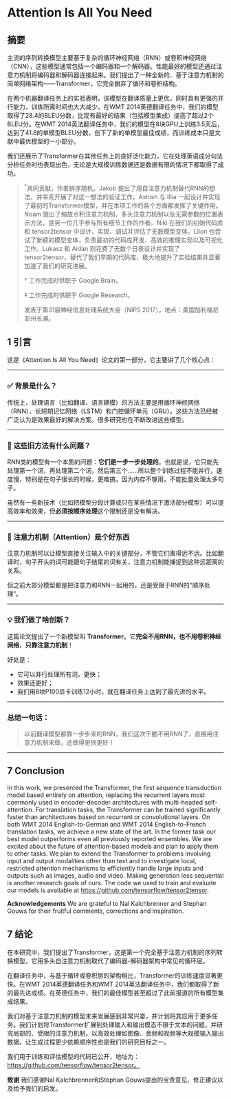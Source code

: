 # Attention Is All You Need

## 摘要

主流的序列转换模型主要基于复杂的循环神经网络（RNN）或卷积神经网络（CNN），这些模型通常包括一个编码器和一个解码器。性能最好的模型还通过注意力机制将编码器和解码器连接起来。我们提出了一种全新的、基于注意力机制的简单网络架构——Transformer，它完全摒弃了循环和卷积结构。

在两个机器翻译任务上的实验表明，该模型在翻译质量上更优，同时具有更强的并行能力，训练所需时间也大大减少。在WMT 2014英德翻译任务中，我们的模型取得了28.4的BLEU分数，比现有最好的结果（包括模型集成）提高了超过2个BLEU分。在WMT 2014英法翻译任务中，我们的模型在8块GPU上训练3.5天后，达到了41.8的单模型BLEU分数，创下了新的单模型最佳成绩，而训练成本只是文献中最优模型的一小部分。

我们还展示了Transformer在其他任务上的良好泛化能力，它在处理英语成分句法分析任务时也表现出色，无论是大规模训练数据还是数据有限的情况下都取得了成功。

> <sup>*</sup>共同贡献，作者排序随机。Jakob 提出了用自注意力机制替代RNN的想法，并率先开展了对这一想法的验证工作。Ashish 与 Illia 一起设计并实现了最初的Transformer模型，并在本项工作的各个方面都发挥了关键作用。Noam 提出了缩放点积注意力机制、多头注意力机制以及无需参数的位置表示方法，是另一位几乎参与所有细节工作的作者。Niki 在我们的初始代码库和 tensor2tensor 中设计、实现、调试并评估了无数模型变体。Llion 也尝试了新颖的模型变体，负责最初的代码库开发、高效的推理实现以及可视化工作。Lukasz 和 Aidan 则花费了无数个日夜设计并实现了 tensor2tensor，替代了我们早期的代码库，极大地提升了实验结果并显著加速了我们的研究进展。
> 
> † 工作完成时供职于 Google Brain。
> 
> ‡ 工作完成时供职于 Google Research。
> 
> 发表于第31届神经信息处理系统大会（NIPS 2017），地点：美国加利福尼亚州长滩。

## 1 引言

这是《Attention Is All You Need》论文的第一部分，它主要讲了几个核心点：

---

### ✅ **背景是什么？**

传统上，处理语言（比如翻译、语言建模）的方法主要是用循环神经网络（RNN）、长短期记忆网络（LSTM）和门控循环单元（GRU）。这些方法已经被广泛认为是效果最好的解决方案。很多研究也在不断改进这些模型。

---

### 🤔 **这些旧方法有什么问题？**

RNN类的模型有一个本质的问题：**它们是一步一步处理的**。也就是说，它只能先处理第一个词，再处理第二个词，然后第三个……所以整个训练过程不能并行，速度慢，特别是在句子很长的时候，更难搞，因为内存不够用，不能批量处理太多句子。

虽然有一些新技术（比如把模型分段计算或只在某些情况下激活部分模型）可以提高效率和效果，但**必须按顺序处理**这个限制还是没有解决。

---

### 🧠 **注意力机制（Attention）是个好东西**

注意力机制可以让模型直接关注输入中的关键部分，不管它们离得远不远。比如翻译时，句子开头的词可能跟句子结尾的词有关，注意力机制能捕捉到这种远距离的关系。

但之前大部分模型都是把注意力和RNN一起用的，还是受限于RNN的“顺序处理”。

---

### 💡 **我们做了啥创新？**

这篇论文提出了一个新模型叫 **Transformer**。它**完全不用RNN，也不用卷积神经网络**，**只靠注意力机制**！

好处是：

* 它可以并行处理所有词，更快；
* 效果还更好；
* 我们用8块P100显卡训练12小时，就在翻译任务上达到了最先进的水平。

---

### 总结一句话：

> 以前翻译模型都靠一步步来的RNN，我们这次干脆不用RNN了，直接用注意力机制来做，还做得更快更好！

---




## 7 Conclusion

In this work, we presented the Transformer, the first sequence transduction model based entirely on attention, replacing the recurrent layers most commonly used in encoder-decoder architectures with multi-headed self-attention.
For translation tasks, the Transformer can be trained significantly faster than architectures based on recurrent or convolutional layers. On both WMT 2014 English-to-German and WMT 2014 English-to-French translation tasks, we achieve a new state of the art. In the former task our best model outperforms even all previously reported ensembles.
We are excited about the future of attention-based models and plan to apply them to other tasks. We plan to extend the Transformer to problems involving input and output modalities other than text and to investigate local, restricted attention mechanisms to efficiently handle large inputs and outputs such as images, audio and video. Making generation less sequential is another research goals of ours.
The code we used to train and evaluate our models is available at https://github.com/tensorflow/tensor2tensor.

**Acknowledgements** We are grateful to Nal Kalchbrenner and Stephan Gouws for their fruitful comments, corrections and inspiration.

## 7 结论

在本研究中，我们提出了Transformer，这是第一个完全基于注意力机制的序列转换模型，它用多头自注意力机制取代了编码器-解码器架构中常见的循环层。

在翻译任务中，与基于循环或卷积层的架构相比，Transformer的训练速度显著更快。在WMT 2014英德翻译任务和WMT 2014英法翻译任务中，我们都取得了新的最先进成绩。在英德任务中，我们的最佳模型甚至超过了此前报道的所有模型集成结果。

我们对基于注意力机制的模型未来发展感到非常兴奋，并计划将其应用于更多任务。我们计划将Transformer扩展到处理输入和输出模态不限于文本的问题，并研究局部的、受限的注意力机制，以高效处理如图像、音频和视频等大规模输入输出数据。让生成过程更少依赖顺序性也是我们的研究目标之一。

我们用于训练和评估模型的代码已公开，地址为：https://github.com/tensorflow/tensor2tensor。

**致谢** 我们感谢Nal Kalchbrenner和Stephan Gouws提出的宝贵意见、修正建议以及给予我们的启发。